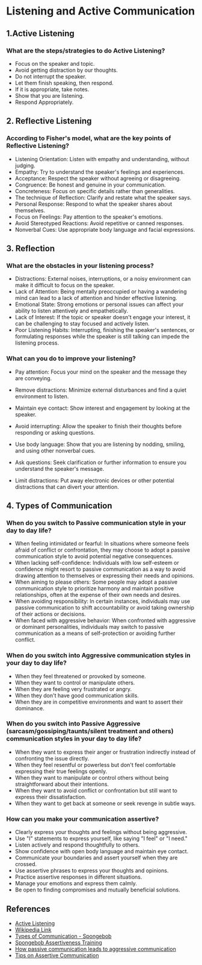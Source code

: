 # Listening and Active Communication

## 1.Active Listening
### What are the steps/strategies to do Active Listening?

* Focus on the speaker and topic.
* Avoid getting distraction by our thoughts.
* Do not interrupt the speaker.
* Let them finish speaking, then respond.
* If it is appropriate, take notes.
* Show that you are listening.
* Respond Appropriately.

## 2. Reflective Listening

### According to Fisher's model, what are the key points of Reflective Listening?
* Listening Orientation: Listen with empathy and understanding, without judging.
* Empathy: Try to understand the speaker's feelings and experiences.
* Acceptance: Respect the speaker without agreeing or disagreeing.
* Congruence: Be honest and genuine in your communication.
* Concreteness: Focus on specific details rather than generalities.
* The technique of Reflection: Clarify and restate what the speaker says.
* Personal Response: Respond to what the speaker shares about themselves.
* Focus on Feelings: Pay attention to the speaker's emotions.
* Avoid Stereotyped Reactions: Avoid repetitive or canned responses.
* Nonverbal Cues: Use appropriate body language and facial expressions.

## 3. Reflection

### What are the obstacles in your listening process?

* Distractions: External noises, interruptions, or a noisy environment can make it difficult to focus on the speaker.
* Lack of Attention: Being mentally preoccupied or having a wandering mind can lead to a lack of attention and hinder effective listening.
* Emotional State: Strong emotions or personal issues can affect your ability to listen attentively and empathetically.
* Lack of Interest: If the topic or speaker doesn't engage your interest, it can be challenging to stay focused and actively listen.
* Poor Listening Habits: Interrupting, finishing the speaker's sentences, or formulating responses while the speaker is still talking can impede the listening process.

### What can you do to improve your listening?
* Pay attention: Focus your mind on the speaker and the message they are conveying.
* Remove distractions: Minimize external disturbances and find a quiet environment to listen.
* Maintain eye contact: Show interest and engagement by looking at the speaker.
* Avoid interrupting: Allow the speaker to finish their thoughts before responding or asking questions.
* Use body language: Show that you are listening by nodding, smiling, and using other nonverbal cues.
* Ask questions: Seek clarification or further information to ensure you understand the speaker's message.

* Limit distractions: Put away electronic devices or other potential distractions that can divert your attention.

## 4. Types of Communication
### When do you switch to Passive communication style in your day to day life?
* When feeling intimidated or fearful: In situations where someone feels afraid of conflict or confrontation, they may choose to adopt a passive communication style to avoid potential negative consequences.
* When lacking self-confidence: Individuals with low self-esteem or confidence might resort to passive communication as a way to avoid drawing attention to themselves or expressing their needs and opinions.
* When aiming to please others: Some people may adopt a passive communication style to prioritize harmony and maintain positive relationships, often at the expense of their own needs and desires.
* When avoiding responsibility: In certain instances, individuals may use passive communication to shift accountability or avoid taking ownership of their actions or decisions.
* When faced with aggressive behavior: When confronted with aggressive or dominant personalities, individuals may switch to passive communication as a means of self-protection or avoiding further conflict.

### When do you switch into Aggressive communication styles in your day to day life?
* When they feel threatened or provoked by someone.
* When they want to control or manipulate others.
* When they are feeling very frustrated or angry.
* When they don't have good communication skills.
* When they are in competitive environments and want to assert their dominance.

### When do you switch into Passive Aggressive (sarcasm/gossiping/taunts/silent treatment and others) communication styles in your day to day life?
* When they want to express their anger or frustration indirectly instead of confronting the issue directly.
* When they feel resentful or powerless but don't feel comfortable expressing their true feelings openly.
* When they want to manipulate or control others without being straightforward about their intentions.
* When they want to avoid conflict or confrontation but still want to express their dissatisfaction.
* When they want to get back at someone or seek revenge in subtle ways.

### How can you make your communication assertive?

* Clearly express your thoughts and feelings without being aggressive.
* Use "I" statements to express yourself, like saying "I feel" or "I need."
* Listen actively and respond thoughtfully to others.
* Show confidence with open body language and maintain eye contact.
* Communicate your boundaries and assert yourself when they are crossed.
* Use assertive phrases to express your thoughts and opinions.
* Practice assertive responses in different situations.
* Manage your emotions and express them calmly.
* Be open to finding compromises and mutually beneficial solutions.

## References

* [Active Listening ](https://www.youtube.com/watch?v=rzsVh8YwZEQ)
* [Wikipedia Link](https://en.wikipedia.org/wiki/Reflective_listening)
* [Types of Communication - Spongebob](https://www.youtube.com/watch?v=yjOWXsDt87Y)
* [Spongebob Assertiveness Training](https://www.youtube.com/watch?v=SYuboi4GWO4)
* [How passive communication leads to aggressive communication](https://www.youtube.com/watch?v=BanqlGZSWiI)
* [Tips on Assertive Communication ](https://www.youtube.com/watch?v=vlwmfiCb-vc)
